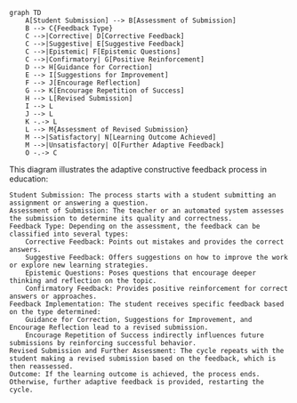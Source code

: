 ```mermaid
graph TD
    A[Student Submission] --> B[Assessment of Submission]
    B --> C{Feedback Type}
    C -->|Corrective| D[Corrective Feedback]
    C -->|Suggestive| E[Suggestive Feedback]
    C -->|Epistemic| F[Epistemic Questions]
    C -->|Confirmatory| G[Positive Reinforcement]
    D --> H[Guidance for Correction]
    E --> I[Suggestions for Improvement]
    F --> J[Encourage Reflection]
    G --> K[Encourage Repetition of Success]
    H --> L[Revised Submission]
    I --> L
    J --> L
    K -.-> L
    L --> M{Assessment of Revised Submission}
    M -->|Satisfactory| N[Learning Outcome Achieved]
    M -->|Unsatisfactory| O[Further Adaptive Feedback]
    O -.-> C
```

This diagram illustrates the adaptive constructive feedback process in education:

    Student Submission: The process starts with a student submitting an assignment or answering a question.
    Assessment of Submission: The teacher or an automated system assesses the submission to determine its quality and correctness.
    Feedback Type: Depending on the assessment, the feedback can be classified into several types:
        Corrective Feedback: Points out mistakes and provides the correct answers.
        Suggestive Feedback: Offers suggestions on how to improve the work or explore new learning strategies.
        Epistemic Questions: Poses questions that encourage deeper thinking and reflection on the topic.
        Confirmatory Feedback: Provides positive reinforcement for correct answers or approaches.
    Feedback Implementation: The student receives specific feedback based on the type determined:
        Guidance for Correction, Suggestions for Improvement, and Encourage Reflection lead to a revised submission.
        Encourage Repetition of Success indirectly influences future submissions by reinforcing successful behavior.
    Revised Submission and Further Assessment: The cycle repeats with the student making a revised submission based on the feedback, which is then reassessed.
    Outcome: If the learning outcome is achieved, the process ends. Otherwise, further adaptive feedback is provided, restarting the cycle.
